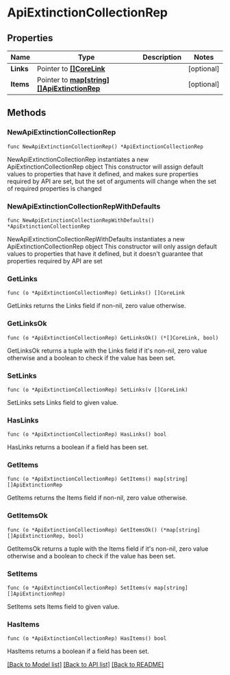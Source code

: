 # ApiExtinctionCollectionRep

## Properties

Name | Type | Description | Notes
------------ | ------------- | ------------- | -------------
**Links** | Pointer to [**[]CoreLink**](CoreLink.md) |  | [optional] 
**Items** | Pointer to [**map[string][]ApiExtinctionRep**](array.md) |  | [optional] 

## Methods

### NewApiExtinctionCollectionRep

`func NewApiExtinctionCollectionRep() *ApiExtinctionCollectionRep`

NewApiExtinctionCollectionRep instantiates a new ApiExtinctionCollectionRep object
This constructor will assign default values to properties that have it defined,
and makes sure properties required by API are set, but the set of arguments
will change when the set of required properties is changed

### NewApiExtinctionCollectionRepWithDefaults

`func NewApiExtinctionCollectionRepWithDefaults() *ApiExtinctionCollectionRep`

NewApiExtinctionCollectionRepWithDefaults instantiates a new ApiExtinctionCollectionRep object
This constructor will only assign default values to properties that have it defined,
but it doesn't guarantee that properties required by API are set

### GetLinks

`func (o *ApiExtinctionCollectionRep) GetLinks() []CoreLink`

GetLinks returns the Links field if non-nil, zero value otherwise.

### GetLinksOk

`func (o *ApiExtinctionCollectionRep) GetLinksOk() (*[]CoreLink, bool)`

GetLinksOk returns a tuple with the Links field if it's non-nil, zero value otherwise
and a boolean to check if the value has been set.

### SetLinks

`func (o *ApiExtinctionCollectionRep) SetLinks(v []CoreLink)`

SetLinks sets Links field to given value.

### HasLinks

`func (o *ApiExtinctionCollectionRep) HasLinks() bool`

HasLinks returns a boolean if a field has been set.

### GetItems

`func (o *ApiExtinctionCollectionRep) GetItems() map[string][]ApiExtinctionRep`

GetItems returns the Items field if non-nil, zero value otherwise.

### GetItemsOk

`func (o *ApiExtinctionCollectionRep) GetItemsOk() (*map[string][]ApiExtinctionRep, bool)`

GetItemsOk returns a tuple with the Items field if it's non-nil, zero value otherwise
and a boolean to check if the value has been set.

### SetItems

`func (o *ApiExtinctionCollectionRep) SetItems(v map[string][]ApiExtinctionRep)`

SetItems sets Items field to given value.

### HasItems

`func (o *ApiExtinctionCollectionRep) HasItems() bool`

HasItems returns a boolean if a field has been set.


[[Back to Model list]](../README.md#documentation-for-models) [[Back to API list]](../README.md#documentation-for-api-endpoints) [[Back to README]](../README.md)


